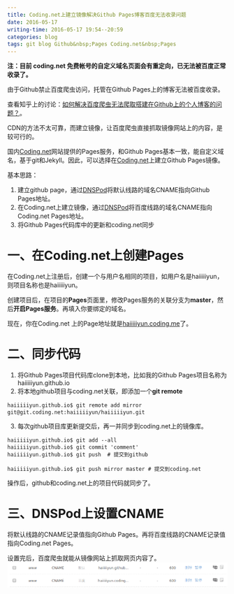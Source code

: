 ```yaml
---
title: Coding.net上建立镜像解决Github Pages博客百度无法收录问题
date: 2016-05-17
writing-time: 2016-05-17 19:54--20:59
categories: blog
tags: git blog Github&nbsp;Pages Coding.net&nbsp;Pages
---
```


**注：目前 coding.net 免费帐号的自定义域名页面会有重定向，已无法被百度正常收录了。**


由于Github禁止百度爬虫访问，托管在Github Pages上的博客无法被百度收录。

查看知乎上的讨论：[如何解决百度爬虫无法爬取搭建在Github上的个人博客的问题？](http://www.zhihu.com/question/30898326)。

CDN的方法不太可靠，而建立镜像，让百度爬虫直接抓取镜像网站上的内容，是较可行的。

国内[Coding.net](Coding.net)网站提供的Pages服务，和Github Pages基本一致，能自定义域名，基于git和Jekyll。因此，可以选择在[Coding.net](Coding.net)上建立Github Pages镜像。

基本思路：

1. 建立github page，通过[DNSPod](https://www.dnspod.cn/)将默认线路的域名CNAME指向Github Pages地址。
2. 在Coding.net上建立镜像，通过[DNSPod](https://www.dnspod.cn/)将百度线路的域名CNAME指向Coding.net Pages地址。
3. 将Github Pages代码库中的更新和coding.net同步

# 一、在Coding.net上创建Pages

在Coding.net上注册后，创建一个与用户名相同的项目，如用户名是haiiiiiyun，则项目名称也是haiiiiiyun。

创建项目后，在项目的**Pages**页面里，修改Pages服务的关联分支为**master**，然后**开启Pages服务**。再填入你要绑定的域名。

现在，你在Coding.net 上的Page地址就是[haiiiiiyun.coding.me](http://haiiiiiyun.coding.me/)了。

# 二、同步代码

1. 将Github Pages项目代码库clone到本地，比如我的Github Pages项目名称为haiiiiiyun.github.io
2. 将本地github项目与coding.net关联，即添加一个**git remote**

```
haiiiiiyun.github.io$ git remote add mirror git@git.coding.net:haiiiiiyun/haiiiiiyun.git
```
3. 每次github项目库更新提交后，再一并同步到coding.net上的镜像库。

```
haiiiiiyun.github.io$ git add --all
haiiiiiyun.github.io$ git commit 'comment'
haiiiiiyun.github.io$ git push  # 提交到github

haiiiiiyun.github.io$ git push mirror master # 提交到coding.net
```
操作后，github和coding.net上的项目代码就同步了。

# 三、DNSPod上设置CNAME

将默认线路的CNAME记录值指向Github Pages。再将百度线路的CNAME记录值指向Coding.net Pages。

设置完后，百度爬虫就能从镜像网站上抓取网页内容了。
![DnsPod设置](/assets/images/dnspod-atjiang.png)
